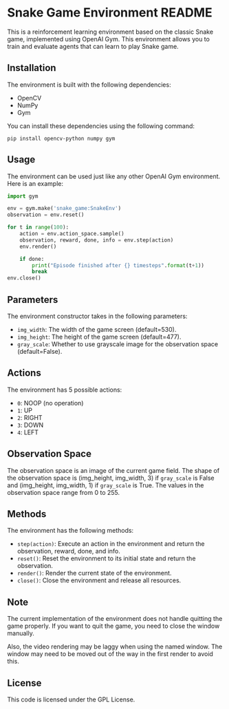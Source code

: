 # Snake Game Environment README

This is a reinforcement learning environment based on the classic Snake game, implemented using OpenAI Gym. This environment allows you to train and evaluate agents that can learn to play Snake game.

## Installation

The environment is built with the following dependencies:

-   OpenCV
-   NumPy
-   Gym

You can install these dependencies using the following command:

`pip install opencv-python numpy gym` 

## Usage

The environment can be used just like any other OpenAI Gym environment. Here is an example:

```python
import gym

env = gym.make('snake_game:SnakeEnv')
observation = env.reset()

for t in range(100):
    action = env.action_space.sample()
    observation, reward, done, info = env.step(action)
    env.render()

    if done:
        print("Episode finished after {} timesteps".format(t+1))
        break
env.close()
```

## Parameters

The environment constructor takes in the following parameters:

-   `img_width`: The width of the game screen (default=530).
-   `img_height`: The height of the game screen (default=477).
-   `gray_scale`: Whether to use grayscale image for the observation space (default=False).

## Actions

The environment has 5 possible actions:

-   `0`: NOOP (no operation)
-   `1`: UP
-   `2`: RIGHT
-   `3`: DOWN
-   `4`: LEFT

## Observation Space

The observation space is an image of the current game field. The shape of the observation space is (img_height, img_width, 3) if `gray_scale` is False and (img_height, img_width, 1) if `gray_scale` is True. The values in the observation space range from 0 to 255.

## Methods

The environment has the following methods:

-   `step(action)`: Execute an action in the environment and return the observation, reward, done, and info.
-   `reset()`: Reset the environment to its initial state and return the observation.
-   `render()`: Render the current state of the environment.
-   `close()`: Close the environment and release all resources.

## Note

The current implementation of the environment does not handle quitting the game properly. If you want to quit the game, you need to close the window manually.

Also, the video rendering may be laggy when using the named window. The window may need to be moved out of the way in the first render to avoid this.

## License

This code is licensed under the GPL License.
